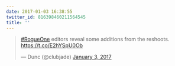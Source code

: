 ```yaml
---
date: 2017-01-03 16:38:55
twitter_id: 816398460211564545
title: ''
---
```


<blockquote class="twitter-tweet"><p lang="en" dir="ltr"><a href="https://twitter.com/hashtag/RogueOne?src=hash&amp;ref_src=twsrc%5Etfw">#RogueOne</a> editors reveal some additions from the reshoots. <a href="https://t.co/E2hYSpU0Ob">https://t.co/E2hYSpU0Ob</a></p>&mdash; Dunc (@clubjade) <a href="https://twitter.com/clubjade/status/816343638838018048?ref_src=twsrc%5Etfw">January 3, 2017</a></blockquote>
<script async src="https://platform.twitter.com/widgets.js" charset="utf-8"></script>
